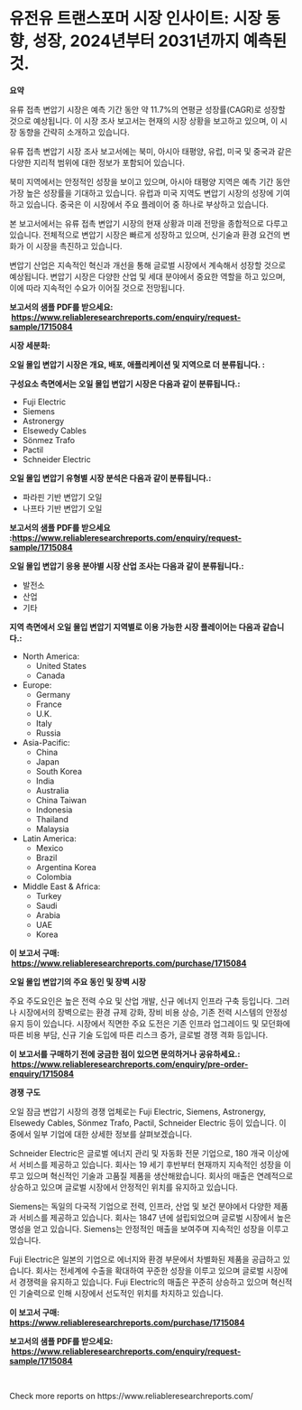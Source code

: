 <p><h1>유전유 트랜스포머 시장 인사이트: 시장 동향, 성장, 2024년부터 2031년까지 예측된 것.</h1></p><p><strong>요약</strong></p>
<p><p>유류 접촉 변압기 시장은 예측 기간 동안 약 11.7%의 연평균 성장률(CAGR)로 성장할 것으로 예상됩니다. 이 시장 조사 보고서는 현재의 시장 상황을 보고하고 있으며, 이 시장 동향을 간략히 소개하고 있습니다. </p><p>유류 접촉 변압기 시장 조사 보고서에는 북미, 아시아 태평양, 유럽, 미국 및 중국과 같은 다양한 지리적 범위에 대한 정보가 포함되어 있습니다. </p><p>북미 지역에서는 안정적인 성장을 보이고 있으며, 아시아 태평양 지역은 예측 기간 동안 가장 높은 성장률을 기대하고 있습니다. 유럽과 미국 지역도 변압기 시장의 성장에 기여하고 있습니다. 중국은 이 시장에서 주요 플레이어 중 하나로 부상하고 있습니다.</p><p>본 보고서에서는 유류 접촉 변압기 시장의 현재 상황과 미래 전망을 종합적으로 다루고 있습니다. 전체적으로 변압기 시장은 빠르게 성장하고 있으며, 신기술과 환경 요건의 변화가 이 시장을 촉진하고 있습니다. </p><p>변압기 산업은 지속적인 혁신과 개선을 통해 글로벌 시장에서 계속해서 성장할 것으로 예상됩니다. 변압기 시장은 다양한 산업 및 세대 분야에서 중요한 역할을 하고 있으며, 이에 따라 지속적인 수요가 이어질 것으로 전망됩니다.</p></p>
<p><strong>보고서의 샘플 PDF를 받으세요: &nbsp;<a href="https://www.reliableresearchreports.com/enquiry/request-sample/1715084">https://www.reliableresearchreports.com/enquiry/request-sample/1715084</a></strong></p>
<p><strong>시장 세분화:</strong></p>
<p><strong> 오일 몰입 변압기 시장은 개요, 배포, 애플리케이션 및 지역으로 더 분류됩니다. :</strong></p>
<p><strong>구성요소 측면에서는 오일 몰입 변압기 시장은 다음과 같이 분류됩니다.:</strong></p>
<p><ul><li>Fuji Electric</li><li>Siemens</li><li>Astronergy</li><li>Elsewedy Cables</li><li>Sönmez Trafo</li><li>Pactil</li><li>Schneider Electric</li></ul></p>
<p><strong> 오일 몰입 변압기 유형별 시장 분석은 다음과 같이 분류됩니다.:</strong></p>
<p><ul><li>파라핀 기반 변압기 오일</li><li>나프타 기반 변압기 오일</li></ul></p>
<p><strong>보고서의 샘플 PDF를 받으세요 :<a href="https://www.reliableresearchreports.com/enquiry/request-sample/1715084">https://www.reliableresearchreports.com/enquiry/request-sample/1715084</a></strong></p>
<p><strong> 오일 몰입 변압기 응용 분야별 시장 산업 조사는 다음과 같이 분류됩니다.:</strong></p>
<p><ul><li>발전소</li><li>산업</li><li>기타</li></ul></p>
<p><strong>지역 측면에서 오일 몰입 변압기 지역별로 이용 가능한 시장 플레이어는 다음과 같습니다.:</strong></p>
<p><ul>
    <li>
        North America:
        <ul>
            <li>United States</li>
            <li>Canada</li>
        </ul>
    </li>
    <li>
        Europe:
        <ul>
            <li>Germany</li>
            <li>France</li>
            <li>U.K.</li>
            <li>Italy</li>
            <li>Russia</li>
        </ul>
    </li>
    <li>
        Asia-Pacific:
        <ul>
            <li>China</li>
            <li>Japan</li>
            <li>South Korea</li>
            <li>India</li>
            <li>Australia</li>
            <li>China Taiwan</li>
            <li>Indonesia</li>
            <li>Thailand</li>
            <li>Malaysia</li>
        </ul>
    </li>
    <li>
        Latin America:
        <ul>
            <li>Mexico</li>
            <li>Brazil</li>
            <li>Argentina Korea</li>
            <li>Colombia</li>
        </ul>
    </li>
    <li>
        Middle East & Africa:
        <ul>
            <li>Turkey</li>
            <li>Saudi</li>
            <li>Arabia</li>
            <li>UAE</li>
            <li>Korea</li>
        </ul>
    </li>
    </ul></p>
<p><strong>이 보고서 구매: &nbsp;<a href="https://www.reliableresearchreports.com/purchase/1715084">https://www.reliableresearchreports.com/purchase/1715084</a></strong></p>
<p><strong>오일 몰입 변압기의 주요 동인 및 장벽 시장</strong></p>
<p><p>주요 주도요인은 높은 전력 수요 및 산업 개발, 신규 에너지 인프라 구축 등입니다. 그러나 시장에서의 장벽으로는 환경 규제 강화, 장비 비용 상승, 기존 전력 시스템의 안정성 유지 등이 있습니다. 시장에서 직면한 주요 도전은 기존 인프라 업그레이드 및 모던화에 따른 비용 부담, 신규 기술 도입에 따른 리스크 증가, 글로벌 경쟁 격화 등입니다.</p></p>
<p><strong>이 보고서를 구매하기 전에 궁금한 점이 있으면 문의하거나 공유하세요.: &nbsp;<a href="https://www.reliableresearchreports.com/enquiry/pre-order-enquiry/1715084">https://www.reliableresearchreports.com/enquiry/pre-order-enquiry/1715084</a></strong></p>
<p><strong>경쟁 구도</strong></p>
<p><p>오일 잠금 변압기 시장의 경쟁 업체로는 Fuji Electric, Siemens, Astronergy, Elsewedy Cables, Sönmez Trafo, Pactil, Schneider Electric 등이 있습니다. 이 중에서 일부 기업에 대한 상세한 정보를 살펴보겠습니다.</p><p>Schneider Electric은 글로벌 에너지 관리 및 자동화 전문 기업으로, 180 개국 이상에서 서비스를 제공하고 있습니다. 회사는 19 세기 후반부터 현재까지 지속적인 성장을 이루고 있으며 혁신적인 기술과 고품질 제품을 생산해왔습니다. 회사의 매출은 연례적으로 상승하고 있으며 글로벌 시장에서 안정적인 위치를 유지하고 있습니다.</p><p>Siemens는 독일의 다국적 기업으로 전력, 인프라, 산업 및 보건 분야에서 다양한 제품과 서비스를 제공하고 있습니다. 회사는 1847 년에 설립되었으며 글로벌 시장에서 높은 명성을 얻고 있습니다. Siemens는 안정적인 매출을 보여주며 지속적인 성장을 이루고 있습니다.</p><p>Fuji Electric은 일본의 기업으로 에너지와 환경 부문에서 차별화된 제품을 공급하고 있습니다. 회사는 전세계에 수출을 확대하여 꾸준한 성장을 이루고 있으며 글로벌 시장에서 경쟁력을 유지하고 있습니다. Fuji Electric의 매출은 꾸준히 상승하고 있으며 혁신적인 기술력으로 인해 시장에서 선도적인 위치를 차지하고 있습니다.</p></p>
<p><strong>이 보고서 구매: &nbsp; <a href="https://www.reliableresearchreports.com/purchase/1715084">https://www.reliableresearchreports.com/purchase/1715084</a></strong></p>
<p><strong>보고서의 샘플 PDF를 받으세요: &nbsp;<a href="https://www.reliableresearchreports.com/enquiry/request-sample/1715084">https://www.reliableresearchreports.com/enquiry/request-sample/1715084</a></strong><strong></strong></p>
<p>&nbsp;</p>
<p>Check more reports on https://www.reliableresearchreports.com/</p>